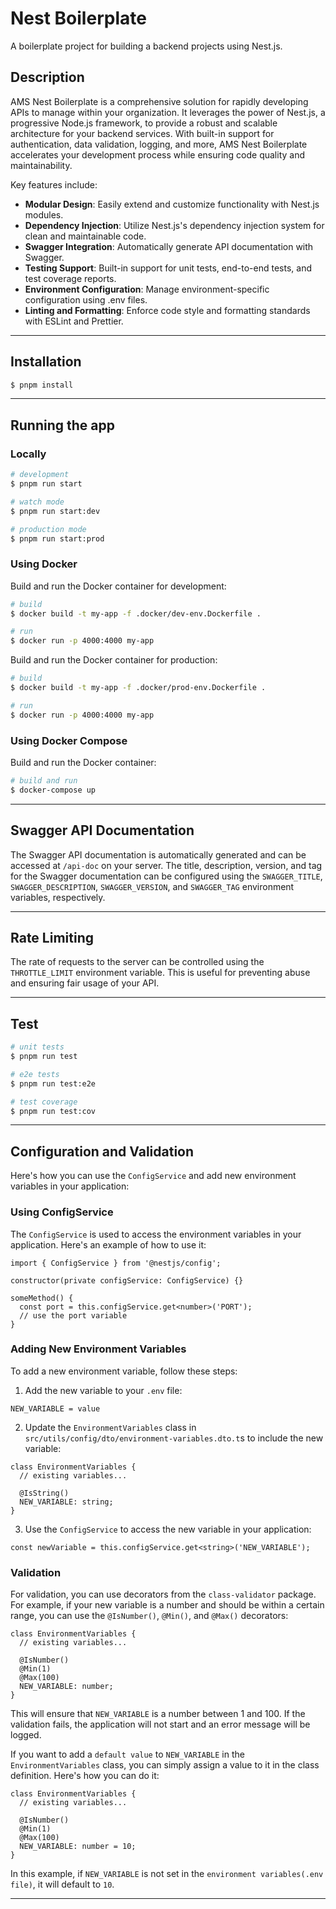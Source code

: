# Nest Boilerplate

A boilerplate project for building a backend projects using Nest.js.

## Description

AMS Nest Boilerplate is a comprehensive solution for rapidly developing APIs to manage within your organization. It leverages the power of Nest.js, a progressive Node.js framework, to provide a robust and scalable architecture for your backend services. With built-in support for authentication, data validation, logging, and more, AMS Nest Boilerplate accelerates your development process while ensuring code quality and maintainability.

Key features include:

- **Modular Design**: Easily extend and customize functionality with Nest.js modules.
- **Dependency Injection**: Utilize Nest.js's dependency injection system for clean and maintainable code.
- **Swagger Integration**: Automatically generate API documentation with Swagger.
- **Testing Support**: Built-in support for unit tests, end-to-end tests, and test coverage reports.
- **Environment Configuration**: Manage environment-specific configuration using .env files.
- **Linting and Formatting**: Enforce code style and formatting standards with ESLint and Prettier.

---
## Installation

```bash
$ pnpm install
```

---
## Running the app

### Locally

```bash
# development
$ pnpm run start

# watch mode
$ pnpm run start:dev

# production mode
$ pnpm run start:prod
```
### Using Docker
Build and run the Docker container for development:

```bash
# build
$ docker build -t my-app -f .docker/dev-env.Dockerfile .

# run
$ docker run -p 4000:4000 my-app
```

Build and run the Docker container for production:

```bash
# build
$ docker build -t my-app -f .docker/prod-env.Dockerfile .

# run
$ docker run -p 4000:4000 my-app
```

### Using Docker Compose
Build and run the Docker container:
```bash
# build and run
$ docker-compose up
```

--- 
## Swagger API Documentation
The Swagger API documentation is automatically generated and can be accessed at `/api-doc` on your server. The title, description, version, and tag for the Swagger documentation can be configured using the `SWAGGER_TITLE`, `SWAGGER_DESCRIPTION`, `SWAGGER_VERSION`, and `SWAGGER_TAG` environment variables, respectively.

---
## Rate Limiting
The rate of requests to the server can be controlled using the `THROTTLE_LIMIT` environment variable. This is useful for preventing abuse and ensuring fair usage of your API.

---
## Test

```bash
# unit tests
$ pnpm run test

# e2e tests
$ pnpm run test:e2e

# test coverage
$ pnpm run test:cov
```
---
## Configuration and Validation

Here's how you can use the `ConfigService` and add new environment variables in your application:

### Using ConfigService

The `ConfigService` is used to access the environment variables in your application. Here's an example of how to use it:
```
import { ConfigService } from '@nestjs/config';

constructor(private configService: ConfigService) {}

someMethod() {
  const port = this.configService.get<number>('PORT');
  // use the port variable
}
```

### Adding New Environment Variables

To add a new environment variable, follow these steps:
1. Add the new variable to your `.env` file:
```
NEW_VARIABLE = value
```

2. Update the `EnvironmentVariables` class in `src/utils/config/dto/environment-variables.dto.t`s to include the new variable:
```
class EnvironmentVariables {
  // existing variables...

  @IsString()
  NEW_VARIABLE: string;
}
```

3. Use the `ConfigService` to access the new variable in your application:

```
const newVariable = this.configService.get<string>('NEW_VARIABLE');
```

### Validation
For validation, you can use decorators from the `class-validator` package. For example, if your new variable is a number and should be within a certain range, you can use the `@IsNumber()`, `@Min()`, and `@Max()` decorators:

```
class EnvironmentVariables {
  // existing variables...

  @IsNumber()
  @Min(1)
  @Max(100)
  NEW_VARIABLE: number;
}
```

This will ensure that `NEW_VARIABLE` is a number between 1 and 100. If the validation fails, the application will not start and an error message will be logged.

If you want to add a `default value` to `NEW_VARIABLE` in the `EnvironmentVariables` class, you can simply assign a value to it in the class definition. Here's how you can do it:

```
class EnvironmentVariables {
  // existing variables...

  @IsNumber()
  @Min(1)
  @Max(100)
  NEW_VARIABLE: number = 10;
}
```

In this example, if `NEW_VARIABLE` is not set in the `environment variables(.env file)`, it will default to `10`.

---